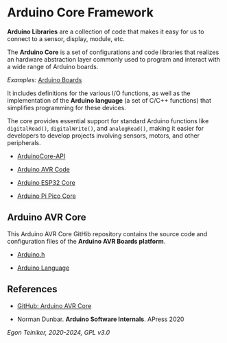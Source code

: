 # Arduino Core Framework

**Arduino Libraries** are a collection of code that makes it easy for us 
to connect to a sensor, display, module, etc.

The **Arduino Core** is a set of configurations and code libraries that 
realizes an hardware abstraction layer commonly used to program and interact 
with a wide range of Arduino boards. 

_Examples:_ [Arduino Boards](https://www.arduino.cc/en/hardware) 

It includes definitions for the various I/O functions, as well as the 
implementation of the **Arduino language** (a set of C/C++ functions) that 
simplifies programming for these devices. 

The core provides essential support for standard Arduino functions like 
`digitalRead()`, `digitalWrite()`, and `analogRead()`, making it easier 
for developers to develop projects involving sensors, motors, and other 
peripherals. 

* [ArduinoCore-API](https://github.com/earlephilhower/ArduinoCore-API)

* [Arduino AVR Code](https://github.com/arduino/ArduinoCore-avr)

* [Arduino ESP32 Core](https://github.com/espressif/arduino-esp32)

* [Arduino Pi Pico Core](https://github.com/earlephilhower/arduino-pico)


## Arduino AVR Core

This Arduino AVR Core GitHib repository contains the source code and 
configuration files of the **Arduino AVR Boards platform**.

* [Arduino.h](ArduinoHeaderFile.md)

* [Arduino Language](ArduinoLanguage.md)


  
## References

* [GitHub: Arduino AVR Core](https://github.com/arduino/ArduinoCore-avr)

* Norman Dunbar. **Arduino Software Internals**. APress 2020

*Egon Teiniker, 2020-2024, GPL v3.0* 
